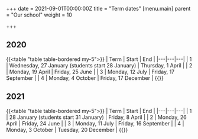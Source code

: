 +++
date = 2021-09-01T00:00:00Z
title = "Term dates"
[menu.main]
parent = "Our school"
weight = 10

+++
## 2020

{{<table "table table-bordered my-5">}}
| Term | Start | End |
|---|---|---|
| 1 | Wednesday, 27 January (students start 28 January) | Thursday, 1 April |
| 2 | Monday, 19 April | Friday, 25 June |
| 3 | Monday, 12 July | Friday, 17 September |
| 4 | Monday, 4 October | Friday, 17 December |
{{</table>}}

## 2021

{{<table "table table-bordered my-5">}}
| Term | Start | End |
|---|---|---|
| 1 | 28 January (students start 31 January) | Friday, 8 April |
| 2 | Monday, 26 April | Friday, 24 June |
| 3 | Monday, 11 July | Friday, 16 September |
| 4 | Monday, 3 October | Tuesday, 20 December |
{{</table>}}
